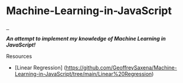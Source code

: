 # Machine-Learning-in-JavaScript
<p> 
  <a href="https://github.com/GeoffreySaxena/Machine-Learning-in-JavaScript"> <img alt="" src="https://img.shields.io/badge/-Machine%20Learning%20%E2%9D%A4%20Javascript-blue"> </a> 
  <a href="https://www.tensorflow.org/"> <img alt="" src="https://img.shields.io/badge/TensorFlow.js-2.8.3-%23FF6F00"> </a> 
  <a href="https://p5js.org/"> <img alt="" src="https://img.shields.io/badge/p5.js-1.2.0-ED225D"> </a> 
</p>

**_An attempt to implement my knowledge of Machine Learning in JavaScript!_**

Resources
- [Linear Regression] (https://github.com/GeoffreySaxena/Machine-Learning-in-JavaScript/tree/main/Linear%20Regression)
